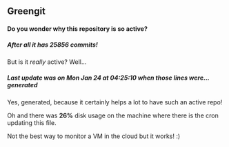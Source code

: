 ## Greengit

#### Do you wonder why this repository is so active?

##### After all it has 25856 commits!

But is it *really* active? Well...

##### Last update was on Mon Jan 24 at 04:25:10 when those lines were... generated

Yes, generated, because it certainly helps a lot to have such an active repo!

Oh and there was **26%** disk usage on the machine
where there is the cron updating this file.

Not the best way to monitor a VM in the cloud but it works! :)
